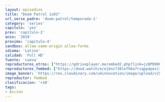 ```yaml
---
layout: episodios
title: "Doom Patrol 1x03"
url_serie_padre: 'doom-patrol/temporada-1'
category: 'series'
capitulo: 'yes'
prev: 'capitulo-2'
anio: '2019'
proximo: 'capitulo-4'
sandbox: allow-same-origin allow-forms
idioma: 'Latino'
calidad: 'Full HD'
fuente: 'cueva'
reproductores_otros: ["https://gdriveplayer.me/embed2.php?link=jz8PD90GKqXWe68TCUwKnwtSYAqWBC5HZ7lqpC6c7HNsc4YtyIbEE9Vkt9NVgD38dhR%252Bp0E1wIn3TFza8A8K3KlJGhsvJKdlawbjuTAV8lAj3Gt6Ukp75jkHqOdumwGHgfGe7%252B6dkfnvQTPAaWH7IGWaP%252FWu83t3i1LvqA0SEvZ0c501%252FXsY7TiGAirY5Biacis9JHFExIaz9f0vEVVx1p","Latino","https://mstream.press/lbs1z3x9whz9","Latino","https://mstream.press/yiaiufcvviaa","Latino"]
reproductores_fembed: ["https://dood.watch/e/ejbnz738lefh6a7rsqpp4pezit7qg04","Latino","https://feurl.com/v/05r41al0z3rpd2q","Latino","https://feurl.com/v/gy2m-h-m2zq024y","Latino"]
image_banner: 'https://res.cloudinary.com/u4innovation/image/upload/v1564118443/doom-patrol-banner-min_fds0b1.jpg'
reproductor: fembed
clasificacion: '+10'
tags:
- Accion
---
```












